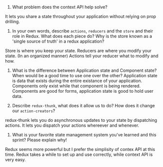 1. What problem does the context API help solve?

It lets you share a state throughout your application without relying on prop drilling.

1. In your own words, describe `actions`, `reducers` and the `store` and their role in Redux. What does each piece do? Why is the store known as a 'single source of truth' in a redux application?

Store is where you keep your state.
Reducers are where you modify your state. (In an organized manner)
Actions tell your reducer what to modify and how.

1. What is the difference between Application state and Component state? When would be a good time to use one over the other?
Application state is data that exists during the entire existance of your application. Components only exist while that component is being rendered. Components are good for forms, application state is good to hold user data.

1. Describe `redux-thunk`, what does it allow us to do? How does it change our `action-creators`?

redux-thunk lets you do asynchronous updates to your state by dispatching actions. It lets you dispatch your actions whereever and whenever.

1. What is your favorite state management system you've learned and this sprint? Please explain why!

Redux seems more powerful but I prefer the simplisity of contex API at this time. Redux takes a while to set up and use correctly, while context API is very easy.
